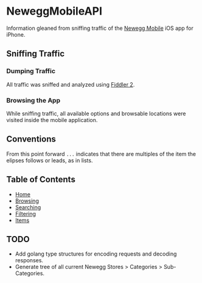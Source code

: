 # NeweggMobileAPI
Information gleaned from sniffing traffic of the [Newegg Mobile](http://www.newegg.com/mobile) iOS app for iPhone.

## Sniffing Traffic
### Dumping Traffic
All traffic was sniffed and analyzed using [Fiddler 2](http://fiddler2.com/).

### Browsing the App
While sniffing traffic, all available options and browsable locations were visited inside the mobile application.

## Conventions
From this point forward `...` indicates that there are multiples of the item the elipses follows or leads, as in lists.

## Table of Contents
 * [Home](home.md)
 * [Browsing](browsing.md)
 * [Searching](searching.md)
 * [Filtering](filtering.md)
 * [Items](items.md)

## TODO
 * Add golang type structures for encoding requests and decoding responses.
 * Generate tree of all current Newegg Stores > Categories > Sub-Categories.
